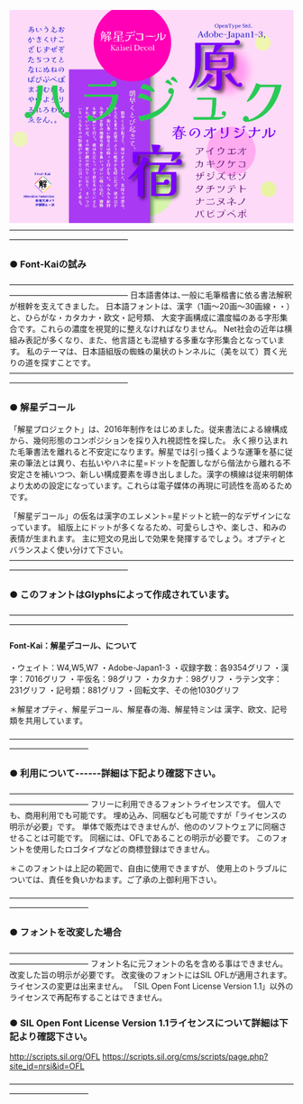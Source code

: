 ![Decol](documentation/img/Decol.png)
———————————————————————————————————————————————————
### ● Font-Kaiの試み 
———————————————————————————————————————————————————
日本語書体は､一般に毛筆楷書に依る書法解釈が根幹を支えてきました。
日本語フォントは、漢字（1画〜20画〜30画線・・）と、ひらがな・カタカナ・欧文・記号類、
大変字画構成に濃度幅のある字形集合です。これらの濃度を視覚的に整えなければなりません。
Net社会の近年は横組み表記が多くなり、また、他言語とも混植する多重な字形集合となっています。
私のテーマは、日本語組版の蜘蛛の巣状のトンネルに（美を以て）貫く光りの道を探すことです。
———————————————————————————————————————————————————
### ● 解星デコール
「解星プロジェクト」は、2016年制作をはじめました。従来書法による線構成から、幾何形態のコンポジションを採り入れ視認性を探した。
永く擦り込まれた毛筆書法を離れると不安定になります。解星では引っ掻くような運筆を基に従来の筆法とは異り、右払いやハネに星=ドットを配置しながら偕法から離れる不安定さを補いつつ、新しい構成要素を導き出しました。漢字の横線は従来明朝体より太めの設定になっています。これらは電子媒体の再現に可読性を高めるためです。

「解星デコール」の仮名は漢字のエレメント=星ドットと統一的なデザインになっています。
組版上にドットが多くなるため、可愛らしさや、楽しさ、和みの表情が生まれます。
主に短文の見出しで効果を発揮するでしょう。オプティとバランスよく使い分けて下さい。
———————————————————————————————————————————————————
### ● このフォントはGlyphsによって作成されています。
———————————————————————————————————————————————————
#### Font-Kai：解星デコール、について

・ウェイト：W4,W5,W7
・Adobe-Japan1-3
・収録字数：各9354グリフ
・漢字：7016グリフ
・平仮名：98グリフ
・カタカナ：98グリフ
・ラテン文字：231グリフ
・記号類：881グリフ
・回転文字、その他1030グリフ

＊解星オプティ、解星デコール、解星春の海、解星特ミンは
漢字、欧文、記号類を共用しています。

——————————————————————————————————————————————
### ● 利用について------詳細は下記より確認下さい。
——————————————————————————————————————————————
フリーに利用できるフォントライセンスです。
個人でも、商用利用でも可能です。
埋め込み、同梱なども可能ですが「ライセンスの明示が必要」です。
単体で販売はできませんが、他ののソフトウェアに同梱させることは可能です。
同梱には、OFLであることの明示が必要です。
このフォントを使用したロゴタイプなどの商標登録はできません。

＊このフォントは上記の範囲で、自由に使用できますが、
使用上のトラブルについては、責任を負いかねます。ご了承の上御利用下さい。

——————————————————————————————————————————————
### ● フォントを改変した場合
——————————————————————————————————————————————
フォント名に元フォントの名を含める事はできません。改変した旨の明示が必要です。
改変後のフォントにはSIL OFLが適用されます。ライセンスの変更は出来ません。
「SIL Open Font License Version 1.1」以外のライセンスで再配布することはできません。

### ● SIL Open Font License Version 1.1ライセンスについて詳細は下記より確認下さい。
http://scripts.sil.org/OFL
https://scripts.sil.org/cms/scripts/page.php?site_id=nrsi&id=OFL

——————————————————————————————————————————————